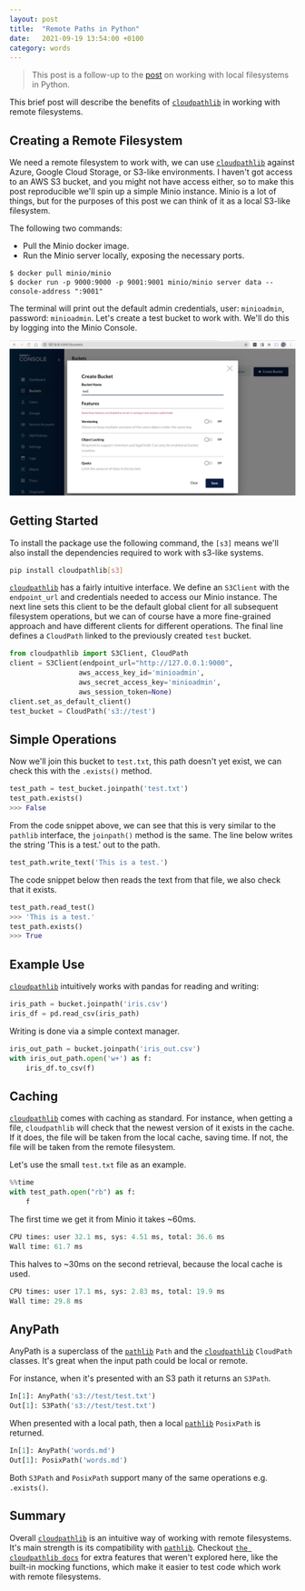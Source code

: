 ```yaml
---
layout: post
title:  "Remote Paths in Python"
date:   2021-09-19 13:54:00 +0100
category: words
---
```

[local]: (2020-09-06-local-paths-in-python.markdown)
[pathlib]: https://docs.python.org/3/library/pathlib.html

> This post is a follow-up to the [post](local) on working with local filesystems in Python.

This brief post will describe the benefits of [`cloudpathlib`](cloudpathlib) in working with remote filesystems.

## Creating a Remote Filesystem
We need a remote filesystem to work with, we can use [`cloudpathlib`](cloudpathlib) against Azure, Google Cloud Storage, 
or S3-like environments. I haven't got access to an AWS S3 bucket, and you might not have access either, so to make 
this post reproducible we'll spin up a simple Minio instance. Minio is a lot of things, but for the purposes of this 
post we can think of it as a local S3-like filesystem.

The following two commands:
* Pull the Minio docker image.
* Run the Minio server locally, exposing the necessary ports.
```
$ docker pull minio/minio
$ docker run -p 9000:9000 -p 9001:9001 minio/minio server data --console-address ":9001"  
```
The terminal will print out the default admin credentials, user: `minioadmin`, password: `minioadmin`.
Let's create a test bucket to work with. We'll do this by logging into the Minio Console.
 
 ![create-bucket](/../assets/images/minio-create-bucket.png)
 
## Getting Started
To install the package use the following command, the `[s3]` means we'll also install the dependencies required to work
 with s3-like systems. 

```bash
pip install cloudpathlib[s3]
```

[`cloudpathlib`](cloudpathlib) has a fairly intuitive interface. We define an `S3Client` with the `endpoint_url` and 
credentials needed to access our Minio instance. The next line sets this client to be the default global client for all 
subsequent filesystem operations, but we can of course have a more fine-grained approach and have different clients for 
different operations. The final line defines a `CloudPath` linked to the previously created `test` bucket.
 ```python
from cloudpathlib import S3Client, CloudPath
client = S3Client(endpoint_url="http://127.0.0.1:9000",
                  aws_access_key_id='minioadmin',
                  aws_secret_access_key='minioadmin',
                  aws_session_token=None)
client.set_as_default_client()
test_bucket = CloudPath('s3://test')
```

## Simple Operations
Now we'll join this bucket to `test.txt`, this path doesn't yet exist, we can check this with the `.exists()` method.
```python
test_path = test_bucket.joinpath('test.txt')
test_path.exists()
>>> False
```

From the code snippet above, we can see that this is very similar to the `pathlib` interface, the `joinpath()` method is 
the same. The line below writes the string 'This is a test.' out to the path. 
```python
test_path.write_text('This is a test.')
```

The code snippet below then reads the text from that file, we also check that it exists.
```python
test_path.read_test()
>>> 'This is a test.'
test_path.exists()
>>> True
```

## Example Use
[`cloudpathlib`](cloudpathlib) intuitively works with pandas for reading and writing:

```python
iris_path = bucket.joinpath('iris.csv')
iris_df = pd.read_csv(iris_path)
```

Writing is done via a simple context manager.
```python
iris_out_path = bucket.joinpath('iris_out.csv')
with iris_out_path.open('w+') as f:
    iris_df.to_csv(f)
```

## Caching
[`cloudpathlib`](cloudpathlib) comes with caching as standard.
For instance, when getting a file, `cloudpathlib` will check that the newest version of it exists in the cache.
If it does, the file will be taken from the local cache, saving time. If not, the file will be taken from the remote 
filesystem.

Let's use the small `test.txt` file as an example.
```python
%%time
with test_path.open("rb") as f:
    f
```
The first time we get it from Minio it takes ~60ms.
```python    
CPU times: user 32.1 ms, sys: 4.51 ms, total: 36.6 ms
Wall time: 61.7 ms    
```

This halves to ~30ms on the second retrieval, because the local cache is used.
```python    
CPU times: user 17.1 ms, sys: 2.83 ms, total: 19.9 ms
Wall time: 29.8 ms    
```

## AnyPath
AnyPath is a superclass of the [`pathlib`](pathlib) `Path` and the [`cloudpathlib`](cloudpathlib) `CloudPath` classes.
It's great when the input path could be local or remote.

For instance, when it's presented with an S3 path it returns an `S3Path`.
```python
In[1]: AnyPath('s3://test/test.txt')
Out[1]: S3Path('s3://test/test.txt')
```

When presented with a local path, then a local [`pathlib`](pathlib) `PosixPath` is returned.
```python
In[1]: AnyPath('words.md')
Out[1]: PosixPath('words.md')
```

Both `S3Path` and `PosixPath` support many of the same operations e.g. `.exists()`.

## Summary
Overall [`cloudpathlib`](cloudpathlib) is an intuitive way of working with remote filesystems. It's main strength 
is its compatibility with [`pathlib`](pathlib). Checkout [`the cloudpathlib docs`](cloudpathlib) for extra features that 
weren't explored here, like the built-in mocking functions, which make it easier to test code which work with remote 
filesystems.
